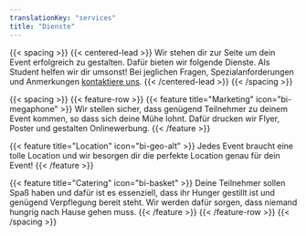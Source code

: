 ```yaml
---
translationKey: "services"
title: "Dienste"
---
```


{{< spacing >}}
{{< centered-lead >}}
Wir stehen dir zur Seite um dein Event erfolgreich zu gestalten. Dafür bieten wir folgende Dienste. Als Student helfen wir dir umsonst! Bei jeglichen Fragen, Spezialanforderungen und Anmerkungen [kontaktiere uns](/contact).
{{< /centered-lead >}}
{{< /spacing >}}

{{< spacing >}}
{{< feature-row >}}
{{< feature title="Marketing" icon="bi-megaphone" >}}
Wir stellen sicher, dass genügend Teilnehmer zu deinem Event kommen, so dass sich deine Mühe lohnt. Dafür drucken wir Flyer, Poster und gestalten Onlinewerbung.
{{< /feature >}}

{{< feature title="Location" icon="bi-geo-alt" >}}
Jedes Event braucht eine tolle Location und wir besorgen dir die perfekte Location genau für dein Event!
{{< /feature >}}

{{< feature title="Catering" icon="bi-basket" >}}
Deine Teilnehmer sollen Spaß haben und dafür ist es essenziell, dass ihr Hunger gestillt ist und genügend Verpflegung bereit steht. Wir werden dafür sorgen, dass niemand hungrig nach Hause gehen muss.
{{< /feature >}}
{{< /feature-row >}}
{{< /spacing >}}

